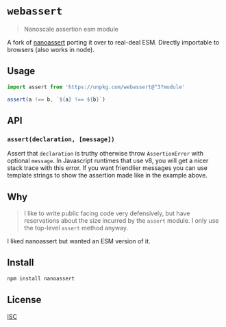 # `webassert`

> Nanoscale assertion esm module

A fork of [nanoassert](https://ghub.io/nanoassert) porting it over to real-deal ESM.  Directly importable to browsers (also works in node).

## Usage

```js
import assert from 'https://unpkg.com/webassert@^3?module'

assert(a !== b, `${a} !== ${b}`)
```

## API

### `assert(declaration, [message])`

Assert that `declaration` is truthy otherwise throw `AssertionError` with
optional `message`. In Javascript runtimes that use v8, you will get a nicer
stack trace with this error.
If you want friendlier messages you can use template strings to show the
assertion made like in the example above.

## Why

> I like to write public facing code very defensively, but have reservations about
the size incurred by the `assert` module. I only use the top-level `assert`
method anyway.

I liked nanoassert but wanted an ESM version of it.

## Install

```sh
npm install nanoassert
```

## License

[ISC](LICENSE)
